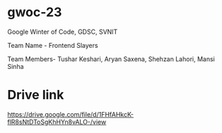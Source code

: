 # gwoc-23

Google Winter of Code, GDSC, SVNIT

Team Name - Frontend Slayers

Team Members- Tushar Keshari, Aryan Saxena, Shehzan Lahori, Mansi Sinha

# Drive link 
https://drive.google.com/file/d/1FHfAHkcK-flR8sNtDToSgKhHYn8vALO-/view
